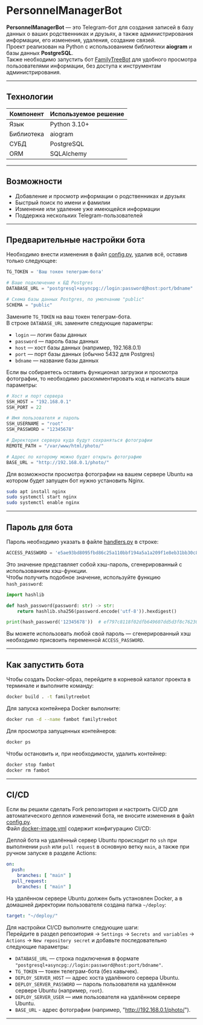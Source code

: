# PersonnelManagerBot

**PersonnelManagerBot** — это Telegram-бот для создания записей в базу данных о ваших родственниках и друзьях, а также администрирования информации, его изменения, удаления, создание связей.   
Проект реализован на Python с использованием библиотеки **aiogram** и базы данных **PostgreSQL**.   
Также необходимо запустить бот [FamilyTreeBot](https://github.com/ATAGAEV95/FamilyTreeBot) для удобного просмотра пользователями информации, без доступа к инструментам администрирования.

---

## Технологии

| Компонент   | Используемое решение            |
|-------------|---------------------------------|
| Язык        | Python 3.10+                    |
| Библиотека  | aiogram                         |
| СУБД        | PostgreSQL                      |
| ORM         | SQLAlchemy                      |

---

## Возможности

- Добавление и просмотр информации о родственниках и друзьях
- Быстрый поиск по имени и фамилии
- Изменение или удаление уже имеющейся информации
- Поддержка нескольких Telegram-пользователей

---

## Предварительные настройки бота

Необходимо внести изменения в файл [config.py](https://github.com/ATAGAEV95/PersonnelManagerBot/blob/develop/config.py), удалив всё, оставив только следующее:
```python
TG_TOKEN = 'Ваш токен телеграм-бота'

# Ваше подключение к БД Postgres
DATABASE_URL = "postgresql+asyncpg://login:password@host:port/bdname"

# Схема базы данных Postgres, по умолчанию "public"
SCHEMA = "public"
```
Замените `TG_TOKEN` на ваш токен телеграм-бота.  
В строке `DATABASE_URL` замените следующие параметры:  
- `login` — логин базы данных  
- `password` — пароль базы данных  
- `host` — хост базы данных (например, 192.168.0.1)  
- `port` — порт базы данных (обычно 5432 для Postgres)  
- `bdname` — название базы данных

Если вы собираетесь оставить функционал загрузки и просмотра фотографии, то необходимо раскомментировать код и написать ваши параметры:
```python
# Хост и порт сервера
SSH_HOST = "192.168.0.1"
SSH_PORT = 22

# Имя пользователя и пароль
SSH_USERNAME = "root"
SSH_PASSWORD = "12345678"

# Директория сервера куда будут сохраняться фотографии
REMOTE_PATH = "/var/www/html/photo/"

# Адрес по которому можно будет открыть фотографию
BASE_URL = "http://192.168.0.1/photo/"
```

Для возможности просмотра фотографии на вашем сервере Ubuntu на котором будет запущен бот нужно установить Nginx.
```bash
sudo apt install nginx
sudo systemctl start nginx
sudo systemctl enable nginx
```

---

## Пароль для бота

Пароль необходимо указать в файле [handlers.py](https://github.com/ATAGAEV95/PersonnelManagerBot/blob/develop/app/handlers.py) в строке:
```python
ACCESS_PASSWORD = 'e5ae93bd8095fbd86c25a110bbf194a5a1a209f1e8eb31bb30c8b0ecbe254d58'
```
Это значение представляет собой хэш-пароль, сгенерированный с использованием хэш-функции.  
Чтобы получить подобное значение, используйте функцию `hash_password`:
```python
import hashlib

def hash_password(password: str) -> str:
    return hashlib.sha256(password.encode('utf-8')).hexdigest()

print(hash_password('12345678'))  # ef797c8118f02dfb649607dd5d3f8c7623048c9c063d532cc95c5ed7a898a64f
```
Вы можете использовать любой свой пароль — сгенерированный хэш необходимо присвоить переменной `ACCESS_PASSWORD`.

---

## Как запустить бота

Чтобы создать Docker-образ, перейдите в корневой каталог проекта в терминале и выполните команду:
```bash
docker build . -t familytreebot
```
Для запуска контейнера Docker выполните:
```bash
docker run -d --name fambot familytreebot
```
Для просмотра запущенных контейнеров:
```bash
docker ps
```
Чтобы остановить и, при необходимости, удалить контейнер:
```bash
docker stop fambot
docker rm fambot
```

---

## CI/CD

Если вы решили сделать Fork репозитория и настроить CI/CD для автоматического деплоя изменений бота, не вносите изменения в файл [config.py](https://github.com/ATAGAEV95/PersonnelManagerBot/blob/develop/config.py).  
Файл [docker-image.yml](https://github.com/ATAGAEV95/PersonnelManagerBot/blob/main/.github/workflows/docker-image.yml) содержит конфигурацию CI/CD:

Деплой бота на удалённый сервер Ubuntu происходит по `ssh` при выполнении `push` или `pull request` в основную ветку `main`, а также при ручном запуске в разделе Actions:
```yaml
on:
  push:
    branches: [ "main" ]
  pull_request:
    branches: [ "main" ]
```
На удалённом сервере Ubuntu должен быть установлен Docker, а в домашней директории пользователя создана папка `~/deploy`:
```yaml
target: "~/deploy/"
```

Для настройки CI/CD выполните следующие шаги:  
Перейдите в раздел репозитория → `Settings` → `Secrets and variables` → `Actions` → `New repository secret` и добавьте последовательно следующие параметры:  
- `DATABASE_URL` — строка подключения в формате `"postgresql+asyncpg://login:password@host:port/bdname"`.
- `TG_TOKEN` — токен телеграм-бота (без кавычек).
- `DEPLOY_SERVER_HOST` — адрес хоста удалённого сервера Ubuntu.
- `DEPLOY_SERVER_PASSWORD` — пароль пользователя на удалённом сервере Ubuntu (например, `root`).
- `DEPLOY_SERVER_USER` — имя пользователя на удалённом сервере Ubuntu.
- `BASE_URL` - адрес фотографии (например, "http://192.168.0.1/photo/").

---
